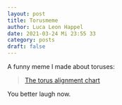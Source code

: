 ```yaml
---
layout: post
title: Torusmeme
author: Luca Leon Happel
date: 2021-03-24 Mi 23:55 33
category: posts
draft: false
---
```


A funny meme I made about toruses:

<blockquote class="imgur-embed-pub" lang="en" data-id="a/WXBTYWm"  >
<a href="//imgur.com/a/WXBTYWm">The torus alignment chart</a>
</blockquote>
<script async src="//s.imgur.com/min/embed.js" charset="utf-8"></script>

You better laugh now.
